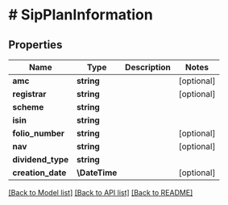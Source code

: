 # # SipPlanInformation

## Properties

Name | Type | Description | Notes
------------ | ------------- | ------------- | -------------
**amc** | **string** |  | [optional]
**registrar** | **string** |  | [optional]
**scheme** | **string** |  |
**isin** | **string** |  |
**folio_number** | **string** |  | [optional]
**nav** | **string** |  | [optional]
**dividend_type** | **string** |  |
**creation_date** | **\DateTime** |  | [optional]

[[Back to Model list]](../../README.md#models) [[Back to API list]](../../README.md#endpoints) [[Back to README]](../../README.md)
